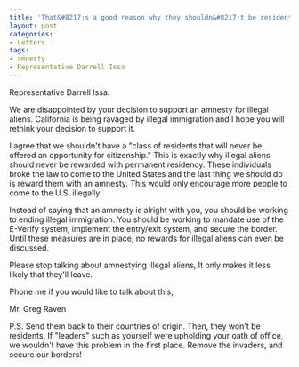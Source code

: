 ```yaml
---
title: 'That&#8217;s a good reason why they shouldn&#8217;t be residents in the first place'
layout: post
categories:
- Letters
tags:
- amnesty
- Representative Darrell Issa
---
```


Representative Darrell Issa:

We are disappointed by your decision to support an amnesty for illegal aliens. California is being ravaged by illegal immigration and I hope you will rethink your decision to support it.  
  
I agree that we shouldn't have a "class of residents that will never be offered an opportunity for citizenship." This is exactly why illegal aliens should never be rewarded with permanent residency. These individuals broke the law to come to the United States and the last thing we should do is reward them with an amnesty. This would only encourage more people to come to the U.S. illegally.

Instead of saying that an amnesty is alright with you, you should be working to ending illegal immigration. You should be working to mandate use of the E-Verify system, implement the entry/exit system, and secure the border. Until these measures are in place, no rewards for illegal aliens can even be discussed.

Please stop talking about amnestying illegal aliens, It only makes it less likely that they'll leave.

Phone me if you would like to talk about this,

Mr. Greg Raven

P.S. Send them back to their countries of origin. Then, they won't be residents. If "leaders" such as yourself were upholding your oath of office, we wouldn't have this problem in the first place. Remove the invaders, and secure our borders!